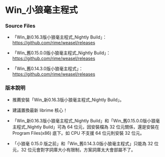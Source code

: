 # Win_小狼毫主程式

### Source Files

- 「Win_新0.16.3版小狼毫主程式_Nightly Build」：https://github.com/rime/weasel/releases

- 「Win_舊0.15.0.0版小狼毫主程式_Nightly Build」：https://github.com/rime/weasel/releases

- 「Win_舊0.14.3.0版小狼毫主程式」：https://github.com/rime/weasel/releases

### 版本說明

- 推薦安裝「Win_新0.16.3版小狼毫主程式_Nightly Build」。

- 建議置換最新 librime 核心！

- 「Win_新0.16.3版小狼毫主程式_Nightly Build」和「Win_舊0.15.0.0版小狼毫主程式_Nightly Build」可為 64 位元，因安裝檔為 32 位元關係，還是安裝在 Program Files(x86) 底下。如 CPU 不支援 64 位元則安裝 32 位元。

- 「小狼毫 0.15.0 版之前」和「Win_舊0.14.3.0版小狼毫主程式」只能為 32 位元，32 位元會對字詞庫大小有限制，方案詞庫太大會部屬不了。


